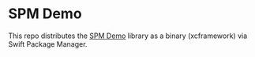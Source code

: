 # SPM Demo

This repo distributes the [SPM Demo](https://github.com/Dhaval369/MyPackage.git) library
as a binary (xcframework) via Swift Package Manager.
